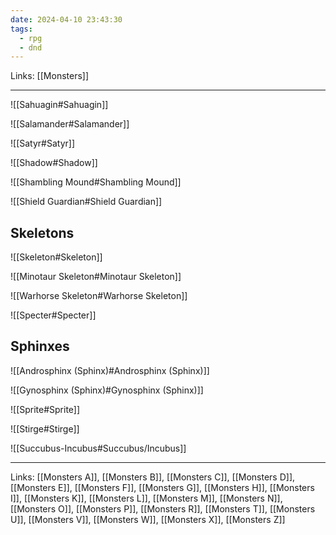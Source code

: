 ```yaml
---
date: 2024-04-10 23:43:30
tags:
  - rpg
  - dnd
---
```

Links: [[Monsters]]

---

![[Sahuagin#Sahuagin]]

![[Salamander#Salamander]]

![[Satyr#Satyr]]

![[Shadow#Shadow]]

![[Shambling Mound#Shambling Mound]]

![[Shield Guardian#Shield Guardian]]

## Skeletons

![[Skeleton#Skeleton]]

![[Minotaur Skeleton#Minotaur Skeleton]]

![[Warhorse Skeleton#Warhorse Skeleton]]

![[Specter#Specter]]

## Sphinxes

![[Androsphinx (Sphinx)#Androsphinx (Sphinx)]]

![[Gynosphinx (Sphinx)#Gynosphinx (Sphinx)]]

![[Sprite#Sprite]]

![[Stirge#Stirge]]

![[Succubus-Incubus#Succubus/Incubus]]

---
Links: [[Monsters A]], [[Monsters B]], [[Monsters C]], [[Monsters D]], [[Monsters E]], [[Monsters F]], [[Monsters G]], [[Monsters H]], [[Monsters I]], [[Monsters K]], [[Monsters L]], [[Monsters M]], [[Monsters N]], [[Monsters O]], [[Monsters P]], [[Monsters R]], [[Monsters T]], [[Monsters U]], [[Monsters V]], [[Monsters W]], [[Monsters X]], [[Monsters Z]]